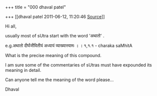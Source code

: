 +++
title = "000 dhaval patel"

+++
[[dhaval patel	2011-06-12, 11:20:46 [Source](https://groups.google.com/g/samskrita/c/kvktXEf7USA)]]



Hi all,

usually most of sUtra start with the word 'अथातो' .

e.g.अथातो दीर्घंजीवितीयं अध्यायं व्याख्यास्यामः । । १,१.१ - charaka saMhitA

What is the precise meaning of this compound.

I am sure some of the commentaries of sUtras must have expounded its meaning in detail.

  

Can anyone tell me the meaning of the word please...

  

Dhaval

